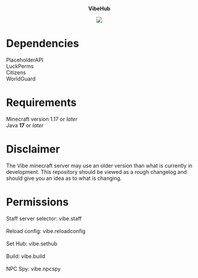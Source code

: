 <strong><p align="center" width="100%">
VibeHub</p></strong>

<p style="text-align: center;"><a href='https://ci.kevind.me/job/VibeHub/'><img src='https://ci.kevind.me/job/VibeHub/badge/icon'></a></p>

# Dependencies

PlaceholderAPI
<br />
LuckPerms
<br />
Citizens
<br />
WorldGuard

# Requirements

Minecraft version 1.17 or _later_
<br />
Java **17** or _later_

# Disclaimer

The Vibe minecraft server may use an older version than what is currently in development. This repository should be
viewed as a rough changelog and should give you an idea as to what is changing.

# Permissions

Staff server selector: vibe.staff
<br />
<br />
Reload config: vibe.reloadconfig
<br />
<br />
Set Hub: vibe.sethub
<br />
<br />
Build: vibe.build
<br />
<br />
NPC Spy: vibe.npcspy
